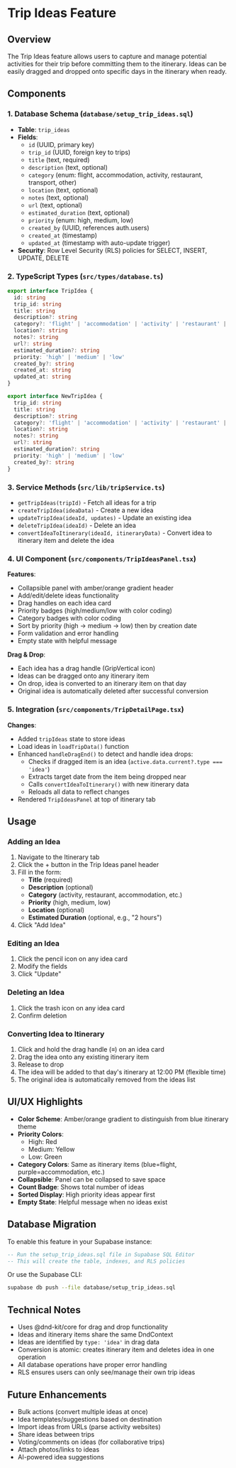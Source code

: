 # Trip Ideas Feature

## Overview
The Trip Ideas feature allows users to capture and manage potential activities for their trip before committing them to the itinerary. Ideas can be easily dragged and dropped onto specific days in the itinerary when ready.

## Components

### 1. Database Schema (`database/setup_trip_ideas.sql`)
- **Table**: `trip_ideas`
- **Fields**:
  - `id` (UUID, primary key)
  - `trip_id` (UUID, foreign key to trips)
  - `title` (text, required)
  - `description` (text, optional)
  - `category` (enum: flight, accommodation, activity, restaurant, transport, other)
  - `location` (text, optional)
  - `notes` (text, optional)
  - `url` (text, optional)
  - `estimated_duration` (text, optional)
  - `priority` (enum: high, medium, low)
  - `created_by` (UUID, references auth.users)
  - `created_at` (timestamp)
  - `updated_at` (timestamp with auto-update trigger)
- **Security**: Row Level Security (RLS) policies for SELECT, INSERT, UPDATE, DELETE

### 2. TypeScript Types (`src/types/database.ts`)
```typescript
export interface TripIdea {
  id: string
  trip_id: string
  title: string
  description?: string
  category?: 'flight' | 'accommodation' | 'activity' | 'restaurant' | 'transport' | 'other'
  location?: string
  notes?: string
  url?: string
  estimated_duration?: string
  priority: 'high' | 'medium' | 'low'
  created_by?: string
  created_at: string
  updated_at: string
}

export interface NewTripIdea {
  trip_id: string
  title: string
  description?: string
  category?: 'flight' | 'accommodation' | 'activity' | 'restaurant' | 'transport' | 'other'
  location?: string
  notes?: string
  url?: string
  estimated_duration?: string
  priority: 'high' | 'medium' | 'low'
  created_by?: string
}
```

### 3. Service Methods (`src/lib/tripService.ts`)
- `getTripIdeas(tripId)` - Fetch all ideas for a trip
- `createTripIdea(ideaData)` - Create a new idea
- `updateTripIdea(ideaId, updates)` - Update an existing idea
- `deleteTripIdea(ideaId)` - Delete an idea
- `convertIdeaToItinerary(ideaId, itineraryData)` - Convert idea to itinerary item and delete the idea

### 4. UI Component (`src/components/TripIdeasPanel.tsx`)
**Features**:
- Collapsible panel with amber/orange gradient header
- Add/edit/delete ideas functionality
- Drag handles on each idea card
- Priority badges (high/medium/low with color coding)
- Category badges with color coding
- Sort by priority (high → medium → low) then by creation date
- Form validation and error handling
- Empty state with helpful message

**Drag & Drop**:
- Each idea has a drag handle (GripVertical icon)
- Ideas can be dragged onto any itinerary item
- On drop, idea is converted to an itinerary item on that day
- Original idea is automatically deleted after successful conversion

### 5. Integration (`src/components/TripDetailPage.tsx`)
**Changes**:
- Added `tripIdeas` state to store ideas
- Load ideas in `loadTripData()` function
- Enhanced `handleDragEnd()` to detect and handle idea drops:
  - Checks if dragged item is an idea (`active.data.current?.type === 'idea'`)
  - Extracts target date from the item being dropped near
  - Calls `convertIdeaToItinerary()` with new itinerary data
  - Reloads all data to reflect changes
- Rendered `TripIdeasPanel` at top of itinerary tab

## Usage

### Adding an Idea
1. Navigate to the Itinerary tab
2. Click the + button in the Trip Ideas panel header
3. Fill in the form:
   - **Title** (required)
   - **Description** (optional)
   - **Category** (activity, restaurant, accommodation, etc.)
   - **Priority** (high, medium, low)
   - **Location** (optional)
   - **Estimated Duration** (optional, e.g., "2 hours")
4. Click "Add Idea"

### Editing an Idea
1. Click the pencil icon on any idea card
2. Modify the fields
3. Click "Update"

### Deleting an Idea
1. Click the trash icon on any idea card
2. Confirm deletion

### Converting Idea to Itinerary
1. Click and hold the drag handle (≡) on an idea card
2. Drag the idea onto any existing itinerary item
3. Release to drop
4. The idea will be added to that day's itinerary at 12:00 PM (flexible time)
5. The original idea is automatically removed from the ideas list

## UI/UX Highlights
- **Color Scheme**: Amber/orange gradient to distinguish from blue itinerary theme
- **Priority Colors**:
  - High: Red
  - Medium: Yellow
  - Low: Green
- **Category Colors**: Same as itinerary items (blue=flight, purple=accommodation, etc.)
- **Collapsible**: Panel can be collapsed to save space
- **Count Badge**: Shows total number of ideas
- **Sorted Display**: High priority ideas appear first
- **Empty State**: Helpful message when no ideas exist

## Database Migration
To enable this feature in your Supabase instance:

```sql
-- Run the setup_trip_ideas.sql file in Supabase SQL Editor
-- This will create the table, indexes, and RLS policies
```

Or use the Supabase CLI:
```bash
supabase db push --file database/setup_trip_ideas.sql
```

## Technical Notes
- Uses @dnd-kit/core for drag and drop functionality
- Ideas and itinerary items share the same DndContext
- Ideas are identified by `type: 'idea'` in drag data
- Conversion is atomic: creates itinerary item and deletes idea in one operation
- All database operations have proper error handling
- RLS ensures users can only see/manage their own trip ideas

## Future Enhancements
- Bulk actions (convert multiple ideas at once)
- Idea templates/suggestions based on destination
- Import ideas from URLs (parse activity websites)
- Share ideas between trips
- Voting/comments on ideas (for collaborative trips)
- Attach photos/links to ideas
- AI-powered idea suggestions
